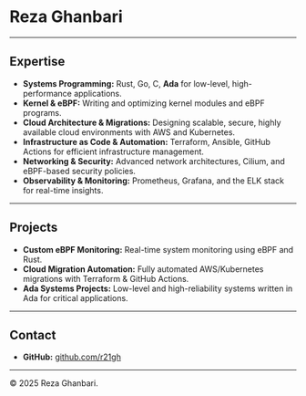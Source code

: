 # Reza Ghanbari


---

## Expertise

- **Systems Programming:** Rust, Go, C, **Ada** for low-level, high-performance applications.  
- **Kernel & eBPF:** Writing and optimizing kernel modules and eBPF programs.  
- **Cloud Architecture & Migrations:** Designing scalable, secure, highly available cloud environments with AWS and Kubernetes.  
- **Infrastructure as Code & Automation:** Terraform, Ansible, GitHub Actions for efficient infrastructure management.  
- **Networking & Security:** Advanced network architectures, Cilium, and eBPF-based security policies.  
- **Observability & Monitoring:** Prometheus, Grafana, and the ELK stack for real-time insights.  

---

## Projects

- **Custom eBPF Monitoring:** Real-time system monitoring using eBPF and Rust.  
- **Cloud Migration Automation:** Fully automated AWS/Kubernetes migrations with Terraform & GitHub Actions.  
- **Ada Systems Projects:** Low-level and high-reliability systems written in Ada for critical applications.  

---

## Contact

- **GitHub:** [github.com/r21gh](https://github.com/r21gh)  

---

&copy; 2025 Reza Ghanbari. 
